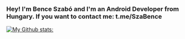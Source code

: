 ### Hey! I'm Bence Szabó and I'm an Android Developer from Hungary. If you want to contact me: t.me/SzaBence

[![My Github stats:](https://github-readme-stats.vercel.app/api?username=ImSzaBence)](https://github.com/ImSzaBence)
